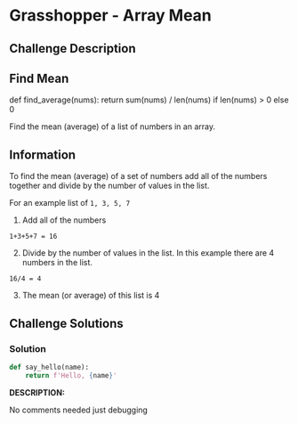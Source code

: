 # Grasshopper - Array Mean

## Challenge Description

## Find Mean

def find_average(nums):
return sum(nums) / len(nums) if len(nums) > 0 else 0

Find the mean (average) of a list of numbers in an array.

## Information

To find the mean (average) of a set of numbers add all of the numbers together and divide by the number of values in the list.

For an example list of `1, 3, 5, 7`

1. Add all of the numbers

```
1+3+5+7 = 16

```

2. Divide by the number of values in the list. In this example there are 4 numbers in the list.

```
16/4 = 4

```

3. The mean (or average) of this list is 4

## Challenge Solutions

### Solution

```python
def say_hello(name):
    return f'Hello, {name}'
```

**DESCRIPTION:**

No comments needed just debugging